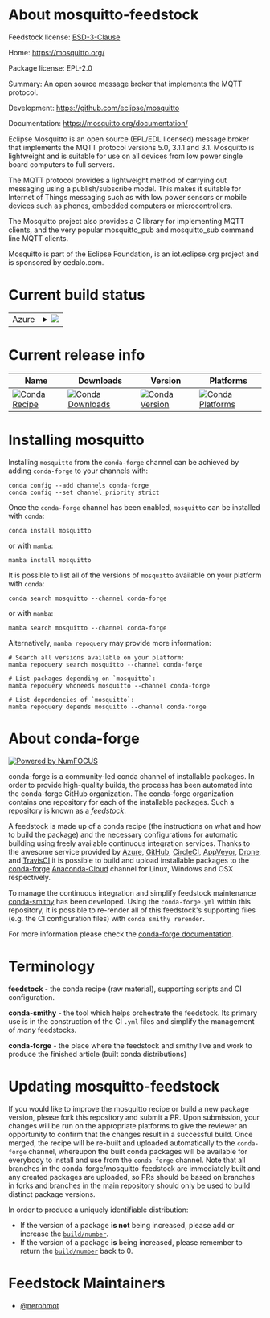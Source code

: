 About mosquitto-feedstock
=========================

Feedstock license: [BSD-3-Clause](https://github.com/conda-forge/mosquitto-feedstock/blob/main/LICENSE.txt)

Home: https://mosquitto.org/

Package license: EPL-2.0

Summary: An open source message broker that implements the MQTT protocol.

Development: https://github.com/eclipse/mosquitto

Documentation: https://mosquitto.org/documentation/

Eclipse Mosquitto is an open source (EPL/EDL licensed) message broker that
implements the MQTT protocol versions 5.0, 3.1.1 and 3.1.
Mosquitto is lightweight and is suitable for use on all devices from low
power single board computers to full servers.

The MQTT protocol provides a lightweight method of carrying out messaging
using a publish/subscribe model. This makes it suitable for Internet of
Things messaging such as with low power sensors or mobile devices such as phones,
embedded computers or microcontrollers.

The Mosquitto project also provides a C library for implementing MQTT clients,
and the very popular mosquitto_pub and mosquitto_sub command line MQTT clients.

Mosquitto is part of the Eclipse Foundation, is an iot.eclipse.org project and
is sponsored by cedalo.com.


Current build status
====================


<table>
    
  <tr>
    <td>Azure</td>
    <td>
      <details>
        <summary>
          <a href="https://dev.azure.com/conda-forge/feedstock-builds/_build/latest?definitionId=16154&branchName=main">
            <img src="https://dev.azure.com/conda-forge/feedstock-builds/_apis/build/status/mosquitto-feedstock?branchName=main">
          </a>
        </summary>
        <table>
          <thead><tr><th>Variant</th><th>Status</th></tr></thead>
          <tbody><tr>
              <td>linux_64</td>
              <td>
                <a href="https://dev.azure.com/conda-forge/feedstock-builds/_build/latest?definitionId=16154&branchName=main">
                  <img src="https://dev.azure.com/conda-forge/feedstock-builds/_apis/build/status/mosquitto-feedstock?branchName=main&jobName=linux&configuration=linux%20linux_64_" alt="variant">
                </a>
              </td>
            </tr><tr>
              <td>linux_aarch64</td>
              <td>
                <a href="https://dev.azure.com/conda-forge/feedstock-builds/_build/latest?definitionId=16154&branchName=main">
                  <img src="https://dev.azure.com/conda-forge/feedstock-builds/_apis/build/status/mosquitto-feedstock?branchName=main&jobName=linux&configuration=linux%20linux_aarch64_" alt="variant">
                </a>
              </td>
            </tr><tr>
              <td>linux_ppc64le</td>
              <td>
                <a href="https://dev.azure.com/conda-forge/feedstock-builds/_build/latest?definitionId=16154&branchName=main">
                  <img src="https://dev.azure.com/conda-forge/feedstock-builds/_apis/build/status/mosquitto-feedstock?branchName=main&jobName=linux&configuration=linux%20linux_ppc64le_" alt="variant">
                </a>
              </td>
            </tr><tr>
              <td>win_64</td>
              <td>
                <a href="https://dev.azure.com/conda-forge/feedstock-builds/_build/latest?definitionId=16154&branchName=main">
                  <img src="https://dev.azure.com/conda-forge/feedstock-builds/_apis/build/status/mosquitto-feedstock?branchName=main&jobName=win&configuration=win%20win_64_" alt="variant">
                </a>
              </td>
            </tr>
          </tbody>
        </table>
      </details>
    </td>
  </tr>
</table>

Current release info
====================

| Name | Downloads | Version | Platforms |
| --- | --- | --- | --- |
| [![Conda Recipe](https://img.shields.io/badge/recipe-mosquitto-green.svg)](https://anaconda.org/conda-forge/mosquitto) | [![Conda Downloads](https://img.shields.io/conda/dn/conda-forge/mosquitto.svg)](https://anaconda.org/conda-forge/mosquitto) | [![Conda Version](https://img.shields.io/conda/vn/conda-forge/mosquitto.svg)](https://anaconda.org/conda-forge/mosquitto) | [![Conda Platforms](https://img.shields.io/conda/pn/conda-forge/mosquitto.svg)](https://anaconda.org/conda-forge/mosquitto) |

Installing mosquitto
====================

Installing `mosquitto` from the `conda-forge` channel can be achieved by adding `conda-forge` to your channels with:

```
conda config --add channels conda-forge
conda config --set channel_priority strict
```

Once the `conda-forge` channel has been enabled, `mosquitto` can be installed with `conda`:

```
conda install mosquitto
```

or with `mamba`:

```
mamba install mosquitto
```

It is possible to list all of the versions of `mosquitto` available on your platform with `conda`:

```
conda search mosquitto --channel conda-forge
```

or with `mamba`:

```
mamba search mosquitto --channel conda-forge
```

Alternatively, `mamba repoquery` may provide more information:

```
# Search all versions available on your platform:
mamba repoquery search mosquitto --channel conda-forge

# List packages depending on `mosquitto`:
mamba repoquery whoneeds mosquitto --channel conda-forge

# List dependencies of `mosquitto`:
mamba repoquery depends mosquitto --channel conda-forge
```


About conda-forge
=================

[![Powered by
NumFOCUS](https://img.shields.io/badge/powered%20by-NumFOCUS-orange.svg?style=flat&colorA=E1523D&colorB=007D8A)](https://numfocus.org)

conda-forge is a community-led conda channel of installable packages.
In order to provide high-quality builds, the process has been automated into the
conda-forge GitHub organization. The conda-forge organization contains one repository
for each of the installable packages. Such a repository is known as a *feedstock*.

A feedstock is made up of a conda recipe (the instructions on what and how to build
the package) and the necessary configurations for automatic building using freely
available continuous integration services. Thanks to the awesome service provided by
[Azure](https://azure.microsoft.com/en-us/services/devops/), [GitHub](https://github.com/),
[CircleCI](https://circleci.com/), [AppVeyor](https://www.appveyor.com/),
[Drone](https://cloud.drone.io/welcome), and [TravisCI](https://travis-ci.com/)
it is possible to build and upload installable packages to the
[conda-forge](https://anaconda.org/conda-forge) [Anaconda-Cloud](https://anaconda.org/)
channel for Linux, Windows and OSX respectively.

To manage the continuous integration and simplify feedstock maintenance
[conda-smithy](https://github.com/conda-forge/conda-smithy) has been developed.
Using the ``conda-forge.yml`` within this repository, it is possible to re-render all of
this feedstock's supporting files (e.g. the CI configuration files) with ``conda smithy rerender``.

For more information please check the [conda-forge documentation](https://conda-forge.org/docs/).

Terminology
===========

**feedstock** - the conda recipe (raw material), supporting scripts and CI configuration.

**conda-smithy** - the tool which helps orchestrate the feedstock.
                   Its primary use is in the construction of the CI ``.yml`` files
                   and simplify the management of *many* feedstocks.

**conda-forge** - the place where the feedstock and smithy live and work to
                  produce the finished article (built conda distributions)


Updating mosquitto-feedstock
============================

If you would like to improve the mosquitto recipe or build a new
package version, please fork this repository and submit a PR. Upon submission,
your changes will be run on the appropriate platforms to give the reviewer an
opportunity to confirm that the changes result in a successful build. Once
merged, the recipe will be re-built and uploaded automatically to the
`conda-forge` channel, whereupon the built conda packages will be available for
everybody to install and use from the `conda-forge` channel.
Note that all branches in the conda-forge/mosquitto-feedstock are
immediately built and any created packages are uploaded, so PRs should be based
on branches in forks and branches in the main repository should only be used to
build distinct package versions.

In order to produce a uniquely identifiable distribution:
 * If the version of a package **is not** being increased, please add or increase
   the [``build/number``](https://docs.conda.io/projects/conda-build/en/latest/resources/define-metadata.html#build-number-and-string).
 * If the version of a package **is** being increased, please remember to return
   the [``build/number``](https://docs.conda.io/projects/conda-build/en/latest/resources/define-metadata.html#build-number-and-string)
   back to 0.

Feedstock Maintainers
=====================

* [@nerohmot](https://github.com/nerohmot/)

